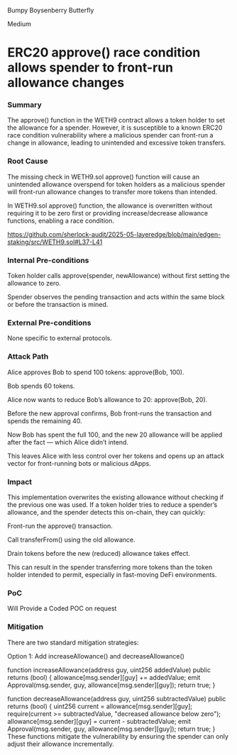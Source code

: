 Bumpy Boysenberry Butterfly

Medium

# ERC20 approve() race condition allows spender to front-run allowance changes

### Summary

The approve() function in the WETH9 contract allows a token holder to set the allowance for a spender. However, it is susceptible to a known ERC20 race condition vulnerability where a malicious spender can front-run a change in allowance, leading to unintended and excessive token transfers.



### Root Cause

The missing check in WETH9.sol approve() function will cause an unintended allowance overspend for token holders as a malicious spender will front-run allowance changes to transfer more tokens than intended.

In WETH9.sol approve() function, the allowance is overwritten without requiring it to be zero first or providing increase/decrease allowance functions, enabling a race condition.

https://github.com/sherlock-audit/2025-05-layeredge/blob/main/edgen-staking/src/WETH9.sol#L37-L41

### Internal Pre-conditions

Token holder calls approve(spender, newAllowance) without first setting the allowance to zero.

Spender observes the pending transaction and acts within the same block or before the transaction is mined.

### External Pre-conditions

None specific to external protocols.

### Attack Path

Alice approves Bob to spend 100 tokens: approve(Bob, 100).

Bob spends 60 tokens.

Alice now wants to reduce Bob’s allowance to 20: approve(Bob, 20).

Before the new approval confirms, Bob front-runs the transaction and spends the remaining 40.

Now Bob has spent the full 100, and the new 20 allowance will be applied after the fact — which Alice didn’t intend.

This leaves Alice with less control over her tokens and opens up an attack vector for front-running bots or malicious dApps.

### Impact

This implementation overwrites the existing allowance without checking if the previous one was used. If a token holder tries to reduce a spender’s allowance, and the spender detects this on-chain, they can quickly:

Front-run the approve() transaction.

Call transferFrom() using the old allowance.

Drain tokens before the new (reduced) allowance takes effect.

This can result in the spender transferring more tokens than the token holder intended to permit, especially in fast-moving DeFi environments.

### PoC

Will Provide a Coded POC on request

### Mitigation

There are two standard mitigation strategies:

Option 1: Add increaseAllowance() and decreaseAllowance()

function increaseAllowance(address guy, uint256 addedValue) public returns (bool) {
    allowance[msg.sender][guy] += addedValue;
    emit Approval(msg.sender, guy, allowance[msg.sender][guy]);
    return true;
}

function decreaseAllowance(address guy, uint256 subtractedValue) public returns (bool) {
    uint256 current = allowance[msg.sender][guy];
    require(current >= subtractedValue, "decreased allowance below zero");
    allowance[msg.sender][guy] = current - subtractedValue;
    emit Approval(msg.sender, guy, allowance[msg.sender][guy]);
    return true;
}
These functions mitigate the vulnerability by ensuring the spender can only adjust their allowance incrementally.

